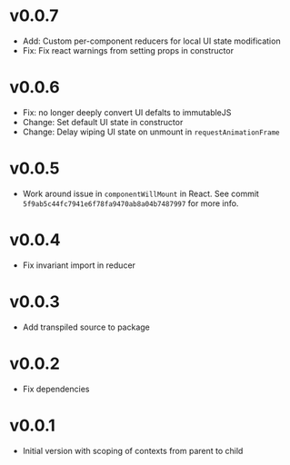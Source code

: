 # v0.0.7
- Add: Custom per-component reducers for local UI state modification
- Fix: Fix react warnings from setting props in constructor

# v0.0.6
- Fix: no longer deeply convert UI defalts to immutableJS
- Change: Set default UI state in constructor
- Change: Delay wiping UI state on unmount in `requestAnimationFrame`

# v0.0.5
- Work around issue in `componentWillMount` in React. See commit
  `5f9ab5c44fc7941e6f78fa9470ab8a04b7487997` for more info.

# v0.0.4
- Fix invariant import in reducer

# v0.0.3
- Add transpiled source to package

# v0.0.2
- Fix dependencies

# v0.0.1
- Initial version with scoping of contexts from parent to child
